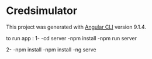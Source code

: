 # Credsimulator

This project was generated with [Angular CLI](https://github.com/angular/angular-cli) version 9.1.4.

to run app :
1-
    -cd server
    -npm install
    -npm run server
    
2-   -npm install
     -npm install
     -ng serve
             
